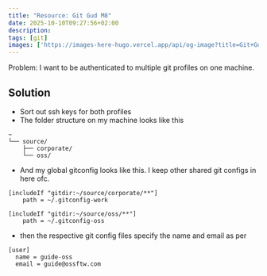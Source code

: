 ```yaml
---
title: "Resource: Git Gud M8"
date: 2025-10-10T09:27:56+02:00
description: 
tags: [git]
images: ['https://images-here-hugo.vercel.app/api/og-image?title=Git+Gud+M8']
---
```


Problem: I want to be authenticated to multiple git profiles on one machine.

## Solution
- Sort out ssh keys for both profiles
- The folder structure on my machine looks like this
```
~
└── source/
    ├── corporate/
    └── oss/
```

- And my global gitconfig looks like this. I keep other shared git configs in here ofc.

```
[includeIf "gitdir:~/source/corporate/**"]
    path = ~/.gitconfig-work

[includeIf "gitdir:~/source/oss/**"]
    path = ~/.gitconfig-oss
```

- then the respective git config files specify the name and email as per
```
[user]
  name = guide-oss
  email = guide@ossftw.com

```